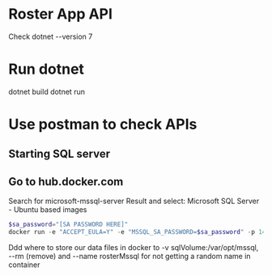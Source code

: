 # Roster App API

Check dotnet --version 7

# Run dotnet 

dotnet build
dotnet run

# Use postman to check APIs


## Starting SQL server

## Go to hub.docker.com 
Search for microsoft-mssql-server
Result and select: Microsoft SQL Server - Ubuntu based images

``` Powershell run the $sa_password as well
$sa_password="[SA PASSWORD HERE]"
docker run -e "ACCEPT_EULA=Y" -e "MSSQL_SA_PASSWORD=$sa_password" -p 1433:1433 -v sqlvolumes:/var/opt/mssql -d --rm --name mssql mcr.microsoft.com/mssql/server:2022-latest
```

Ddd where to store our data files in docker to -v sqlVolume:/var/opt/mssql, --rm (remove) and 
--name rosterMssql for not getting a random name in container


